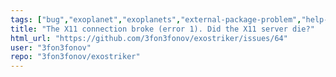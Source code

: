 ```yaml
---
tags: ["bug","exoplanet","exoplanets","external-package-problem","help-wanted","multi-planet-systems","periodogram","radial-velocity","transit-modeling","ttv-modeling"]
title: "The X11 connection broke (error 1). Did the X11 server die?"
html_url: "https://github.com/3fon3fonov/exostriker/issues/64"
user: "3fon3fonov"
repo: "3fon3fonov/exostriker"
---
```


